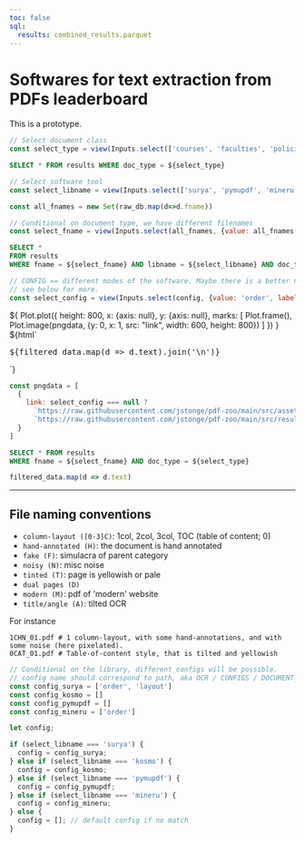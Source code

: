 ```yaml
---
toc: false
sql:
  results: combined_results.parquet
---
```



# Softwares for text extraction from PDFs leaderboard

<div class="warning">This is a prototype.</div>


```js
// Select document class
const select_type = view(Inputs.select(['courses', 'faculties', 'policies'], {value: 'courses', label: "document type" }))
```

```sql id=[...raw_db]
SELECT * FROM results WHERE doc_type = ${select_type}
```

```js
// Select software tool
const select_libname = view(Inputs.select(['surya', 'pymupdf', 'mineru'], {label: "libname", value: "surya" }))
```


```js
const all_fnames = new Set(raw_db.map(d=>d.fname))
```
```js
// Conditional on document type, we have different filenames
const select_fname = view(Inputs.select(all_fnames, {value: all_fnames[0], label: "filename" }))
```

```sql id=[...filtered_data]
SELECT * 
FROM results
WHERE fname = ${select_fname} AND libname = ${select_libname} AND doc_type = ${select_type}
```

```js
// CONFIG == different modes of the software. Maybe there is a better name.
// see below for more.
const select_config = view(Inputs.select(config, {value: 'order', label: "config"}));
```

<div class="grid grid-cols-2">
  <div>${
    Plot.plot({
      height: 800,
      x: {axis: null},
      y: {axis: null},
      marks: [
        Plot.frame(),
        Plot.image(pngdata, {y: 0, x: 1, src: "link", width: 600, height: 800})
        ]
      })
  }
  </div>
  <div>
  ${html`<pre>${filtered_data.map(d => d.text).join('\n')}</pre>`}
  </div>
</div>

```js
const pngdata = [
  {
    link: select_config === null ? 
      `https://raw.githubusercontent.com/jstonge/pdf-zoo/main/src/assets/${select_fname}.png` : 
      `https://raw.githubusercontent.com/jstonge/pdf-zoo/main/src/results/${select_libname}/${select_type}/${select_config}/${select_fname}.png`
  }
]
```

```sql
SELECT * FROM results 
WHERE fname = ${select_fname} AND doc_type = ${select_type}
```

```js
filtered_data.map(d => d.text)
```
---

## File naming conventions

 - `column-layout ([0-3]C)`: 1col, 2col, 3col, TOC (table of content; 0)
 - `hand-annotated (H)`: the document is hand annotated
 - `fake (F)`: simulacra of parent category
 - `noisy (N)`: misc noise
 - `tinted (T)`: page is yellowish or pale
 - `dual pages (D)`
 - `modern (M)`: pdf of 'modern' website
 - `title/angle (A)`: tilted OCR

For instance

```
1CHN_01.pdf # 1 column-layout, with some hand-annotations, and with some noise (here pixelated).
0CAT_01.pdf # Table-of-content style, that is tilted and yellowish 
```

```js
// Conditional on the library, different configs will be possible.
// config name should correspond to path, aka OCR / CONFIGS / DOCUMENT_TYPE / *
const config_surya = ['order', 'layout']
const config_kosmo = []
const config_pymupdf = []
const config_mineru = ['order']
```

```js
let config;

if (select_libname === 'surya') {
  config = config_surya;
} else if (select_libname === 'kosmo') {
  config = config_kosmo;
} else if (select_libname === 'pymupdf') {
  config = config_pymupdf;
} else if (select_libname === 'mineru') {
  config = config_mineru;
} else {
  config = []; // default config if no match
}

```